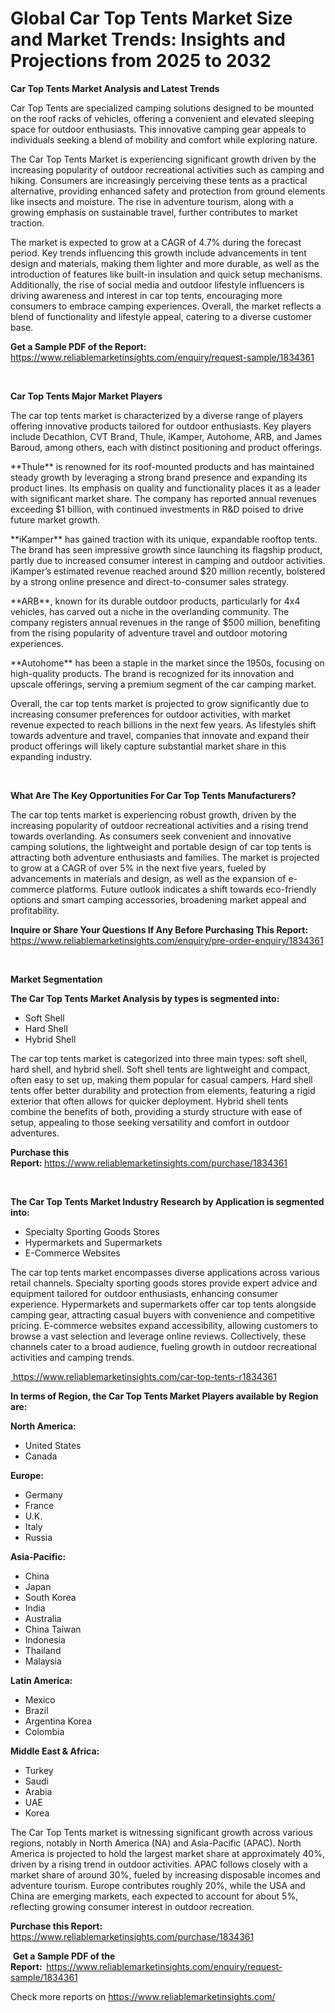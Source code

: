 <p><h1>Global Car Top Tents Market Size and Market Trends: Insights and Projections from 2025 to 2032</h1></p><p><strong>Car Top Tents Market Analysis and Latest Trends</strong></p>
<p><p>Car Top Tents are specialized camping solutions designed to be mounted on the roof racks of vehicles, offering a convenient and elevated sleeping space for outdoor enthusiasts. This innovative camping gear appeals to individuals seeking a blend of mobility and comfort while exploring nature.</p><p>The Car Top Tents Market is experiencing significant growth driven by the increasing popularity of outdoor recreational activities such as camping and hiking. Consumers are increasingly perceiving these tents as a practical alternative, providing enhanced safety and protection from ground elements like insects and moisture. The rise in adventure tourism, along with a growing emphasis on sustainable travel, further contributes to market traction.</p><p>The market is expected to grow at a CAGR of 4.7% during the forecast period. Key trends influencing this growth include advancements in tent design and materials, making them lighter and more durable, as well as the introduction of features like built-in insulation and quick setup mechanisms. Additionally, the rise of social media and outdoor lifestyle influencers is driving awareness and interest in car top tents, encouraging more consumers to embrace camping experiences. Overall, the market reflects a blend of functionality and lifestyle appeal, catering to a diverse customer base.</p></p>
<p><strong>Get a Sample PDF of the Report:&nbsp;</strong> <a href="https://www.reliablemarketinsights.com/enquiry/request-sample/1834361?utm_campaign=3369&utm_medium=2&utm_source=Github&utm_content=ia&utm_term=05042025&utm_id=car-top-tents">https://www.reliablemarketinsights.com/enquiry/request-sample/1834361</a></p>
<p>&nbsp;</p>
<p><strong>Car Top Tents Major Market Players</strong></p>
<p><p>The car top tents market is characterized by a diverse range of players offering innovative products tailored for outdoor enthusiasts. Key players include Decathlon, CVT Brand, Thule, iKamper, Autohome, ARB, and James Baroud, among others, each with distinct positioning and product offerings.</p><p>**Thule** is renowned for its roof-mounted products and has maintained steady growth by leveraging a strong brand presence and expanding its product lines. Its emphasis on quality and functionality places it as a leader with significant market share. The company has reported annual revenues exceeding $1 billion, with continued investments in R&D poised to drive future market growth.</p><p>**iKamper** has gained traction with its unique, expandable rooftop tents. The brand has seen impressive growth since launching its flagship product, partly due to increased consumer interest in camping and outdoor activities. iKamper’s estimated revenue reached around $20 million recently, bolstered by a strong online presence and direct-to-consumer sales strategy.</p><p>**ARB**, known for its durable outdoor products, particularly for 4x4 vehicles, has carved out a niche in the overlanding community. The company registers annual revenues in the range of $500 million, benefiting from the rising popularity of adventure travel and outdoor motoring experiences.</p><p>**Autohome** has been a staple in the market since the 1950s, focusing on high-quality products. The brand is recognized for its innovation and upscale offerings, serving a premium segment of the car camping market.</p><p>Overall, the car top tents market is projected to grow significantly due to increasing consumer preferences for outdoor activities, with market revenue expected to reach billions in the next few years. As lifestyles shift towards adventure and travel, companies that innovate and expand their product offerings will likely capture substantial market share in this expanding industry.</p></p>
<p>&nbsp;</p>
<p><strong>What Are The Key Opportunities For Car Top Tents Manufacturers?</strong></p>
<p><p>The car top tents market is experiencing robust growth, driven by the increasing popularity of outdoor recreational activities and a rising trend towards overlanding. As consumers seek convenient and innovative camping solutions, the lightweight and portable design of car top tents is attracting both adventure enthusiasts and families. The market is projected to grow at a CAGR of over 5% in the next five years, fueled by advancements in materials and design, as well as the expansion of e-commerce platforms. Future outlook indicates a shift towards eco-friendly options and smart camping accessories, broadening market appeal and profitability.</p></p>
<p><strong>Inquire or Share Your Questions If Any Before Purchasing This Report:</strong> <a href="https://www.reliablemarketinsights.com/enquiry/pre-order-enquiry/1834361?utm_campaign=3369&utm_medium=2&utm_source=Github&utm_content=ia&utm_term=05042025&utm_id=car-top-tents">https://www.reliablemarketinsights.com/enquiry/pre-order-enquiry/1834361</a></p>
<p>&nbsp;</p>
<p><strong>Market Segmentation</strong></p>
<p><strong>The Car Top Tents Market Analysis by types is segmented into:</strong></p>
<p><ul><li>Soft Shell</li><li>Hard Shell</li><li>Hybrid Shell</li></ul></p>
<p><p>The car top tents market is categorized into three main types: soft shell, hard shell, and hybrid shell. Soft shell tents are lightweight and compact, often easy to set up, making them popular for casual campers. Hard shell tents offer better durability and protection from elements, featuring a rigid exterior that often allows for quicker deployment. Hybrid shell tents combine the benefits of both, providing a sturdy structure with ease of setup, appealing to those seeking versatility and comfort in outdoor adventures.</p></p>
<p><strong>Purchase this Report:&nbsp;</strong><a href="https://www.reliablemarketinsights.com/purchase/1834361?utm_campaign=3369&utm_medium=2&utm_source=Github&utm_content=ia&utm_term=05042025&utm_id=car-top-tents">https://www.reliablemarketinsights.com/purchase/1834361</a></p>
<p>&nbsp;</p>
<p><strong>The Car Top Tents Market Industry Research by Application is segmented into:</strong></p>
<p><ul><li>Specialty Sporting Goods Stores</li><li>Hypermarkets and Supermarkets</li><li>E-Commerce Websites</li></ul></p>
<p><p>The car top tents market encompasses diverse applications across various retail channels. Specialty sporting goods stores provide expert advice and equipment tailored for outdoor enthusiasts, enhancing consumer experience. Hypermarkets and supermarkets offer car top tents alongside camping gear, attracting casual buyers with convenience and competitive pricing. E-commerce websites expand accessibility, allowing customers to browse a vast selection and leverage online reviews. Collectively, these channels cater to a broad audience, fueling growth in outdoor recreational activities and camping trends.</p></p>
<p><a href="https://www.reliablemarketinsights.com/car-top-tents-r1834361?utm_campaign=3369&utm_medium=2&utm_source=Github&utm_content=ia&utm_term=05042025&utm_id=car-top-tents">&nbsp;https://www.reliablemarketinsights.com/car-top-tents-r1834361</a></p>
<p><strong>In terms of Region, the Car Top Tents Market Players available by Region are:</strong></p>
<p>
    <p> <strong> North America: </strong>
        <ul>
            <li>United States</li>
            <li>Canada</li>
        </ul>
        </p> 
    <p> <strong> Europe: </strong>
        <ul>
            <li>Germany</li>
            <li>France</li>
            <li>U.K.</li>
            <li>Italy</li>
            <li>Russia</li>
        </ul>
        </p> 
    <p> <strong> Asia-Pacific: </strong>
        <ul>
            <li>China</li>
            <li>Japan</li>
            <li>South Korea</li>
            <li>India</li>
            <li>Australia</li>
            <li>China Taiwan</li>
            <li>Indonesia</li>
            <li>Thailand</li>
            <li>Malaysia</li>
        </ul>
        </p> 
    <p> <strong> Latin America: </strong>
        <ul>
            <li>Mexico</li>
            <li>Brazil</li>
            <li>Argentina Korea</li>
            <li>Colombia</li>
        </ul>
        </p> 
    <p> <strong> Middle East & Africa: </strong>
        <ul>
            <li>Turkey</li>
            <li>Saudi</li>
            <li>Arabia</li>
            <li>UAE</li>
            <li>Korea</li>
        </ul>
    </p>
    </p>
<p><p>The Car Top Tents market is witnessing significant growth across various regions, notably in North America (NA) and Asia-Pacific (APAC). North America is projected to hold the largest market share at approximately 40%, driven by a rising trend in outdoor activities. APAC follows closely with a market share of around 30%, fueled by increasing disposable incomes and adventure tourism. Europe contributes roughly 20%, while the USA and China are emerging markets, each expected to account for about 5%, reflecting growing consumer interest in outdoor recreation.</p></p>
<p><strong>Purchase this Report: </strong><a href="https://www.reliablemarketinsights.com/purchase/1834361?utm_campaign=3369&utm_medium=2&utm_source=Github&utm_content=ia&utm_term=05042025&utm_id=car-top-tents">https://www.reliablemarketinsights.com/purchase/1834361</a></p>
<p>&nbsp;<strong>Get a Sample PDF of the Report:&nbsp;&nbsp;</strong><a href="https://www.reliablemarketinsights.com/enquiry/request-sample/1834361?utm_campaign=3369&utm_medium=2&utm_source=Github&utm_content=ia&utm_term=05042025&utm_id=car-top-tents">https://www.reliablemarketinsights.com/enquiry/request-sample/1834361</a></p>
<p><strong></strong></p>
<p>Check more reports on <a href="https://www.reliablemarketinsights.com/?utm_campaign=3369&utm_medium=2&utm_source=Github&utm_content=ia&utm_term=05042025&utm_id=car-top-tents">https://www.reliablemarketinsights.com/</a></p>
